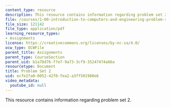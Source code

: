 ```yaml
---
content_type: resource
description: This resource contains information regarding problem set 2.
file: /courses/1-00-introduction-to-computers-and-engineering-problem-solving-spring-2012/ecfe2fa0005242f0fea2a3ff501960e6_MIT1_00S12_PS_2.pdf
file_size: 121142
file_type: application/pdf
learning_resource_types:
- Assignments
license: https://creativecommons.org/licenses/by-nc-sa/4.0/
ocw_type: OCWFile
parent_title: Assignments
parent_type: CourseSection
parent_uid: b1a78d76-f7e7-9a73-3cf9-35247474a66a
resourcetype: Document
title: Problem Set 2
uid: ecfe2fa0-0052-42f0-fea2-a3ff501960e6
video_metadata:
  youtube_id: null
---
```

This resource contains information regarding problem set 2.
